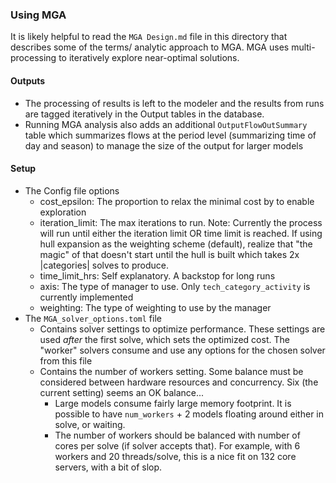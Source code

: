 ### Using MGA

It is likely helpful to read the `MGA Design.md` file in this directory that describes some of the terms/
analytic approach to MGA.  MGA uses multi-processing to iteratively explore near-optimal solutions.  

#### Outputs

- The processing of results is left to the modeler and the results from runs are tagged iteratively in the Output
tables in the database.
- Running MGA analysis also adds an additional `OutputFlowOutSummary` table which 
summarizes flows at the period level (summarizing time of day and season) to manage the size of the output for
larger models

#### Setup

- The Config file options
    - cost_epsilon:  The proportion to relax the minimal cost by to enable exploration
    - iteration_limit:  The max iterations to run.  Note:  Currently the process will run until either the
    iteration limit OR time limit is reached.  If using hull expansion as the weighting scheme (default), realize
    that "the magic" of that doesn't start until the hull is built which takes 2x |categories| solves to produce.
    - time_limit_hrs:  Self explanatory.  A backstop for long runs
    - axis:  The type of manager to use.  Only `tech_category_activity` is currently implemented
    - weighting:  The type of weighting to use by the manager
- The `MGA_solver_options.toml` file
  - Contains solver settings to optimize performance.  These settings are used *after* the first solve, which sets
  the optimized cost.  The "worker" solvers consume and use any options for the chosen solver from this file
  - Contains the number of workers setting.  Some balance must be considered between hardware resources and 
  concurrency.  Six (the current setting) seems an OK balance...
    - Large models consume fairly large memory footprint.  It is possible to have `num_workers` + 2 models floating
    around either in solve, or waiting.
    - The number of workers should be balanced with number of cores per solve (if solver accepts that).  For example,
    with 6 workers and 20 threads/solve, this is a nice fit on 132 core servers, with a bit of slop.